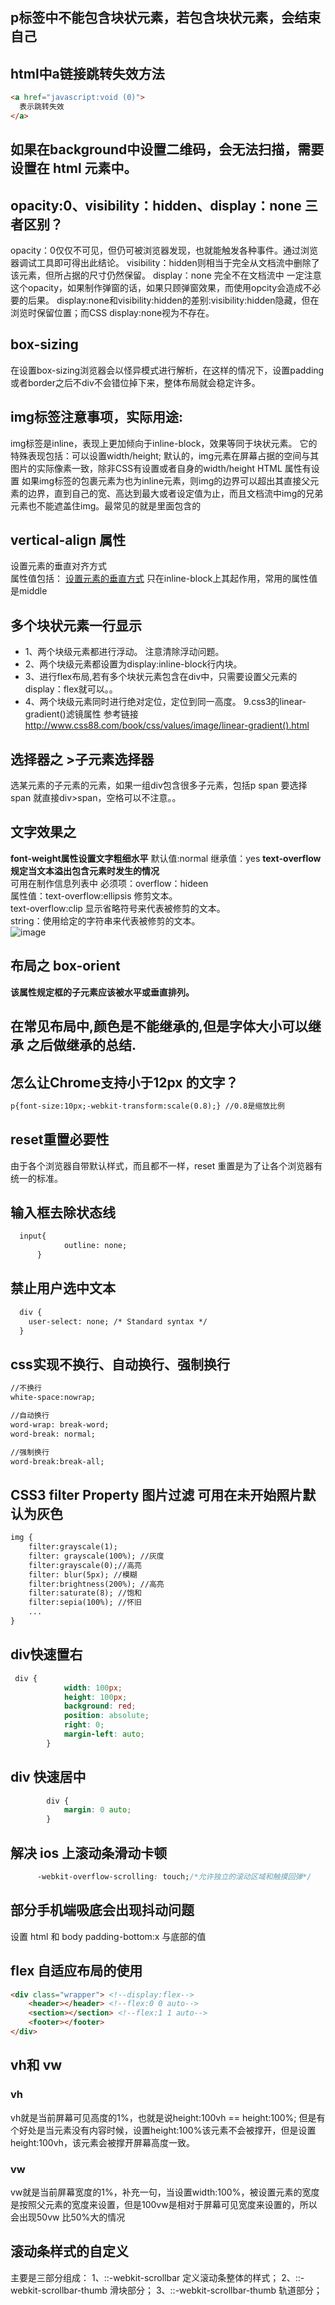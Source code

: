 ## p标签中不能包含块状元素，若包含块状元素，会结束自己

## html中a链接跳转失效方法
```html
<a href="javascript:void (0)">
  表示跳转失效
</a>
```
## 如果在background中设置二维码，会无法扫描，需要设置在 html 元素中。

## opacity:0、visibility：hidden、display：none 三者区别？

  opacity：0仅仅不可见，但仍可被浏览器发现，也就能触发各种事件。通过浏览器调试工具即可得出此结论。
  visibility：hidden则相当于完全从文档流中删除了该元素，但所占据的尺寸仍然保留。
  display：none 完全不在文档流中
一定注意这个opacity，如果制作弹窗的话，如果只顾弹窗效果，而使用opcity会造成不必要的后果。
  display:none和visibility:hidden的差别:visibility:hidden隐藏，但在浏览时保留位置；而CSS display:none视为不存在。
  
## box-sizing
  在设置box-sizing浏览器会以怪异模式进行解析，在这样的情况下，设置padding或者border之后不div不会错位掉下来，整体布局就会稳定许多。
    
## img标签注意事项，实际用途:
  img标签是inline，表现上更加倾向于inline-block，效果等同于块状元素。
  它的特殊表现包括：可以设置width/height;
默认的，img元素在屏幕占据的空间与其图片的实际像素一致，除非CSS有设置或者自身的width/height HTML 属性有设置
如果img标签的包裹元素为也为inline元素，则img的边界可以超出其直接父元素的边界，直到自己的宽、高达到最大或者设定值为止，而且文档流中img的兄弟元素也不能遮盖住img。最常见的就是<a>里面包含的<img>


## vertical-align 属性 

设置元素的垂直对齐方式<br/>
属性值包括：
[设置元素的垂直方式](http://www.w3school.com.cn/cssref/pr_pos_vertical-align.asp)
只在inline-block上其起作用，常用的属性值是middle

## 多个块状元素一行显示
- 1、两个块级元素都进行浮动。   注意清除浮动问题。
- 2、两个块级元素都设置为display:inline-block行内块。
- 3、进行flex布局,若有多个块状元素包含在div中，只需要设置父元素的display：flex就可以。。
- 4、两个块级元素同时进行绝对定位，定位到同一高度。
9.css3的linear-gradient()滤镜属性
参考链接
            http://www.css88.com/book/css/values/image/linear-gradient().html

## 选择器之 >子元素选择器 <br/>
选某元素的子元素的元素，如果一组div包含很多子元素，包括p  span
要选择span 就直接div>span，空格可以不注意。。

## 文字效果之 
 **font-weight属性设置文字粗细水平**
        默认值:normal
        继承值：yes 
 **text-overflow规定当文本溢出包含元素时发生的情况**  
 可用在制作信息列表中
 必须项：overflow：hideen  
 属性值：text-overflow:ellipsis  修剪文本。	    
         text-overflow:clip  显示省略符号来代表被修剪的文本。	  
         string：使用给定的字符串来代表被修剪的文本。  
![image](https://github.com/Clises/pic/blob/master/font-weight.png?raw=true)

## 布局之 box-orient
**该属性规定框的子元素应该被水平或垂直排列。**

## 在常见布局中,颜色是不能继承的,但是字体大小可以继承 之后做继承的总结.

## 怎么让Chrome支持小于12px 的文字？
 ```html
 p{font-size:10px;-webkit-transform:scale(0.8);} //0.8是缩放比例
 ```

## reset重置必要性
  由于各个浏览器自带默认样式，而且都不一样，reset 重置是为了让各个浏览器有统一的标准。
        
## 输入框去除状态线
```html
  input{
            outline: none;
      }
```

## 禁止用户选中文本
```html
  div {
    user-select: none; /* Standard syntax */
  }
```

## css实现不换行、自动换行、强制换行
```html
//不换行
white-space:nowrap;

//自动换行
word-wrap: break-word; 
word-break: normal; 

//强制换行
word-break:break-all;
```

## CSS3 filter Property 图片过滤 可用在未开始照片默认为灰色
```html
img {
    filter:grayscale(1);
    filter: grayscale(100%); //灰度
    filter:grayscale(0);//高亮
    filter: blur(5px); //模糊
    filter:brightness(200%); //高亮
    filter:saturate(8); //饱和
    filter:sepia(100%); //怀旧
    ...
}
```


## div快速置右
```css
 div {
            width: 100px;
            height: 100px;
            background: red;
            position: absolute;
            right: 0;
            margin-left: auto;
        }
```

## div 快速居中
```css
        div {
            margin: 0 auto;
        }
```


## 解决 ios 上滚动条滑动卡顿
```css
      -webkit-overflow-scrolling: touch;/*允许独立的滚动区域和触摸回弹*/
```

## 部分手机端吸底会出现抖动问题
  设置 html 和 body padding-bottom:x 与底部的值

## flex 自适应布局的使用 
```html
<div class="wrapper"> <!--display:flex-->
    <header></header> <!--flex:0 0 auto-->
    <section></section> <!--flex:1 1 auto-->
    <footer></footer>
</div>
```

## vh和 vw

### vh
vh就是当前屏幕可见高度的1%，也就是说height:100vh == height:100%;
但是有个好处是当元素没有内容时候，设置height:100%该元素不会被撑开，但是设置height:100vh，该元素会被撑开屏幕高度一致。

### vw
vw就是当前屏幕宽度的1%，补充一句，当设置width:100%，被设置元素的宽度是按照父元素的宽度来设置，但是100vw是相对于屏幕可见宽度来设置的，所以会出现50vw 比50%大的情况



## 滚动条样式的自定义
主要是三部分组成：
1、::-webkit-scrollbar   定义滚动条整体的样式；
2、::-webkit-scrollbar-thumb  滑块部分；
3、::-webkit-scrollbar-thumb  轨道部分；








